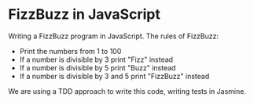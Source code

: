 # FizzBuzz in JavaScript

Writing a FizzBuzz program in JavaScript. The rules of FizzBuzz:

* Print the numbers from 1 to 100
* If a number is divisible by 3 print "Fizz" instead
* If a number is divisible by 5 print "Buzz" instead
* If a number is divisible by 3 and 5 print "FizzBuzz" instead

We are using a TDD approach to write this code, writing tests in Jasmine.
